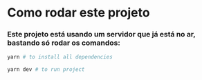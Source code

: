 # Como rodar este projeto

### Este projeto está usando um servidor que já está no ar, bastando só rodar os comandos:

```bash
yarn # to install all dependencies

yarn dev # to run project
```
